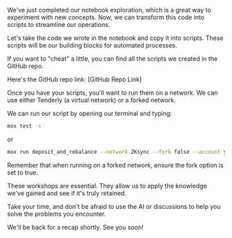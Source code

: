 We've just completed our notebook exploration, which is a great way to experiment with new concepts. Now, we can transform this code into scripts to streamline our operations.

Let's take the code we wrote in the notebook and copy it into scripts. These scripts will be our building blocks for automated processes.

If you want to "cheat" a little, you can find all the scripts we created in the GitHub repo.

Here's the GitHub repo link: [GitHub Repo Link]

Once you have your scripts, you'll want to run them on a network. We can use either Tenderly (a virtual network) or a forked network.

We can run our script by opening our terminal and typing:

```bash
mox test -s
```

or

```bash
mox run deposit_and_rebalance --network ZKsync --fork false --account your_account
```

Remember that when running on a forked network, ensure the fork option is set to true.

These workshops are essential. They allow us to apply the knowledge we've gained and see if it's truly retained.

Take your time, and don't be afraid to use the AI or discussions to help you solve the problems you encounter.

We'll be back for a recap shortly. See you soon!
